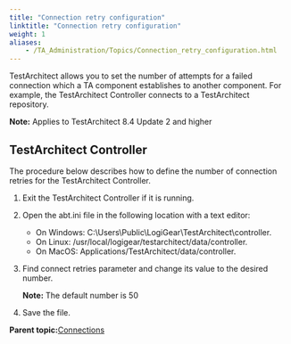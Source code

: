 ```yaml
--- 
title: "Connection retry configuration"
linktitle: "Connection retry configuration"
weight: 1
aliases: 
    - /TA_Administration/Topics/Connection_retry_configuration.html
---
```


TestArchitect allows you to set the number of attempts for a failed connection which a TA component establishes to another component. For example, the TestArchitect Controller connects to a TestArchitect repository.

**Note:** Applies to TestArchitect 8.4 Update 2 and higher

## TestArchitect Controller

The procedure below describes how to define the number of connection retries for the TestArchitect Controller.

1.  Exit the TestArchitect Controller if it is running.
2.  Open the abt.ini file in the following location with a text editor:
    -   On Windows: C:\\Users\\Public\\LogiGear\\TestArchitect\\controller.
    -   On Linux: /usr/local/logigear/testarchitect/data/controller.
    -   On MacOS: Applications/TestArchitect/data/controller.
3.  Find connect retries parameter and change its value to the desired number.

    **Note:** The default number is 50

4.  Save the file.

**Parent topic:**[Connections](/TA_Administration/Topics/Connections.html)

